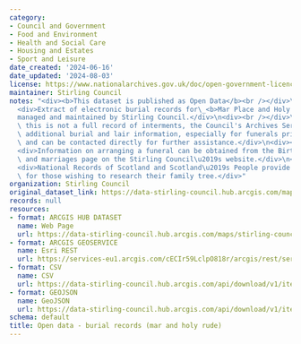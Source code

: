 ```yaml
---
category:
- Council and Government
- Food and Environment
- Health and Social Care
- Housing and Estates
- Sport and Leisure
date_created: '2024-06-16'
date_updated: '2024-08-03'
license: https://www.nationalarchives.gov.uk/doc/open-government-licence/version/3/
maintainer: Stirling Council
notes: "<div><b>This dataset is published as Open Data</b><br /></div>\n<div><br /></div>\n\
  <div>Extract of electronic burial records for\_<b>Mar Place and Holy Rude Cemeteries</b>\_\
  managed and maintained by Stirling Council.</div>\n<div><br /></div>\n<div>Although\
  \ this is not a full record of interments, the Council's Archives Service holds\
  \ additional burial and lair information, especially for funerals prior to 1900,\
  \ and can be contacted directly for further assistance.</div>\n<div><br /></div>\n\
  <div>Information on arranging a funeral can be obtained from the Births, deaths\
  \ and marriages page on the Stirling Council\u2019s website.</div>\n<div><br /></div>\n\
  <div>National Records of Scotland and Scotland\u2019s People provide useful information\
  \ for those wishing to research their family tree.</div>"
organization: Stirling Council
original_dataset_link: https://data-stirling-council.hub.arcgis.com/maps/stirling-council::open-data-burial-records-mar-and-holy-rude
records: null
resources:
- format: ARCGIS HUB DATASET
  name: Web Page
  url: https://data-stirling-council.hub.arcgis.com/maps/stirling-council::open-data-burial-records-mar-and-holy-rude
- format: ARCGIS GEOSERVICE
  name: Esri REST
  url: https://services-eu1.arcgis.com/cECIr59LclpO818r/arcgis/rest/services/open%20data%20burial%20records%20mar%20and%20holy%20rude/FeatureServer/0
- format: CSV
  name: CSV
  url: https://data-stirling-council.hub.arcgis.com/api/download/v1/items/51f56b5db7904bd9ae815e8d60e61a50/csv?layers=0
- format: GEOJSON
  name: GeoJSON
  url: https://data-stirling-council.hub.arcgis.com/api/download/v1/items/51f56b5db7904bd9ae815e8d60e61a50/geojson?layers=0
schema: default
title: Open data - burial records (mar and holy rude)
---
```

